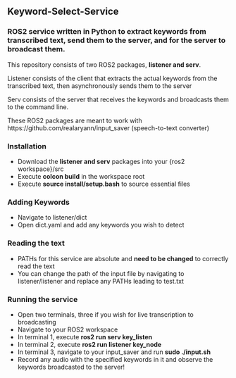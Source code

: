<h2>Keyword-Select-Service</h2>

<h3>ROS2 service written in Python to extract keywords from transcribed text, send them to the server, and for the server to broadcast them.</h3>

<p>This repository consists of two ROS2 packages, <b>listener and serv</b>.</p>
<p>Listener consists of the client that extracts the actual keywords from the transcribed text, then asynchronously sends them to the server</p>
<p>Serv consists of the server that receives the keywords and broadcasts them to the command line.</p>
<p>These ROS2 packages are meant to work with https://github.com/realaryann/input_saver (speech-to-text converter)</p>

<h3>Installation</h3>
<ul>
  <li>Download the <b>listener and serv</b> packages into your {ros2 workspace}/src</li>
  <li>Execute <b>colcon build</b> in the workspace root</li>
  <li>Execute <b>source install/setup.bash</b> to source essential files</li>
</ul>

<h3>Adding Keywords</h3>
<ul>
  <li>Navigate to listener/dict</li>
  <li>Open dict.yaml and add any keywords you wish to detect</li>
</ul>

<h3>Reading the text</h3>
<ul>
  <li>PATHs for this service are absolute and <b>need to be changed</b> to correctly read the text</li>
  <li>You can change the path of the input file by navigating to listener/listener and replace any PATHs leading to test.txt</li>
</ul>

<h3>Running the service</h3>
<ul>
  <li>Open two terminals, three if you wish for live transcription to broadcasting</li>
  <li>Navigate to your ROS2 workspace</li>
  <li>In terminal 1, execute <b>ros2 run serv key_listen</b></li>
  <li>In terminal 2, execute <b>ros2 run listener key_node</b></li>
  <li>In terminal 3, navigate to your input_saver and run <b>sudo ./input.sh</b></li>
  <li>Record any audio with the specified keywords in it and observe the keywords broadcasted to the server!</li>
</ul>
